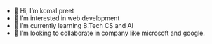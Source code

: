 - 👋 Hi, I’m komal preet
- 👀 I’m interested in web development
- 🌱 I’m currently learning B.Tech CS and AI
- 💞️ I’m looking to collaborate in company like microsoft and google.


<!---
12200913/12200913 is a ✨ special ✨ repository because its `README.md` (this file) appears on your GitHub profile.
You can click the Preview link to take a look at your changes.
--->
